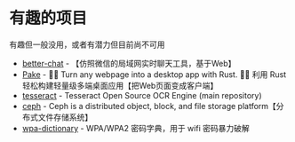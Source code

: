 # 有趣的项目

有趣但一般没用，或者有潜力但目前尚不可用

* [better-chat](https://github.com/XC0703/better-chat) - 【仿照微信的局域网实时聊天工具，基于Web】
* [Pake](https://github.com/tw93/Pake) - 🤱🏻 Turn any webpage into a desktop app with Rust. 🤱🏻 利用 Rust 轻松构建轻量级多端桌面应用【把Web页面变成客户端】
* [tesseract](https://github.com/tesseract-ocr/tesseract) - Tesseract Open Source OCR Engine (main repository)
* [ceph](https://github.com/ceph/ceph) - Ceph is a distributed object, block, and file storage platform【分布式文件存储系统】
* [wpa-dictionary](https://github.com/conwnet/wpa-dictionary) - WPA/WPA2 密码字典，用于 wifi 密码暴力破解
